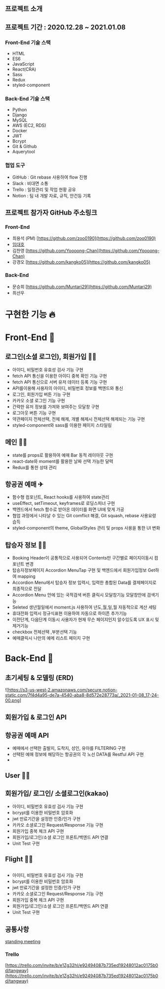 ## 프로젝트 소개

## 프로젝트 기간 : 2020.12.28 ~ 2021.01.08

### Front-End 기술 스택

- HTML
- ES6
- JavaScript
- React(CRA)
- Sass
- Redux
- styled-component

### Back-End 기술 스택

- Python
- Django
- MySQL
- AWS (EC2, RDS)
- Docker
- JWT
- Bcrypt
- Git & Github
- Aquerytool

### 협업 도구

- GitHub : Git rebase 사용하여 flow 진행
- Slack : 비대면 소통
- Trello : 일정관리 및 작업 현황 공유
- Notion : 팀 내 개발 자료, 규칙, 안건등 기록

## 프로젝트 참가자 GitHub 주소링크

### Front-End

- 최용석 (PM) [https://github.com/zoo0190](https://github.com/zoo0190)
- [임대호](https://github.com/ingdaeho)
- 김찬영  [https://github.com/Yoooong-Chan](https://github.com/Yoooong-Chan)
- 강경오  [https://github.com/kangko05](https://github.com/kangko05)

### Back-End

- 문승희 [https://github.com/Muntari29](https://github.com/Muntari29)
- 최선우

# 구현한 기능 🔥

# Front-End  🤞

## 로그인(소셜 로그인), 회원가입 🙆‍♂️

- 아이디, 비밀번호 유효성 검사 기능 구현
- fetch API 통신을 이용한 아이디 중복 확인 기능 구현
- fetch API 통신으로 서버 유저 데이터 등록 기능 구현
- API를이용해 사용자의 아이디, 비밀번호 정보를 백엔드와 통신
- 로그인, 회원가입 버튼 기능 구현
- 카카오 소셜 로그인 기능 구현
- 간략한 유저 정보를 가져와 보여주는 모달창 구현
- 로그아웃 버튼 기능 구현
- 약관페이지 전체선택, 전체 해제, 개별 해제시 전체선택 해제되는 기능 구현
- styled-component와 sass를 이용한 페이지 스타일링

## 메인  🙋‍♂️

- state를 props로 활용하여 예매 Bar 동적 레이아웃 구현
- react-date와 moment를 활용한 날짜 선택 가능한 달력
- Redux를 통한 상태 관리

## 항공권 예매 ✈

- 함수형 컴포넌트, React hooks를 사용하여 state관리
- useEffect, setTimeout, keyframes로 로딩스피너 구현
- 백엔드에서 fetch 함수로 받아온 데이터를 화면 UI에 맞게 가공
- 협업 과정에서 나타날 수 있는 Git comflict 해결, Git squash, rebase 사용요령 습득
- styled-component의 theme, GlobalStyles 관리 및 props 사용을 통한 UI 변화

## 탑승자 정보 🤦‍♂️

- Booking Header이 공통적으로 사용되어 Contents만 구간별로 페이지이동시 컴포넌트 변경
- 탑승자정보페이지 Accordion MenuTap 구현 및 백엔드에서 회원가입정보 Get하여 mapping
- Accordion Menu에서 탑승자 정보 입력시, 입력한 총합된 Data를 결제페이지로 최종적으로 전달
- Accordion Menu 안에 있는 국적검색 버튼 클릭시 모달창기능 모달창안에 검색기능
- Seleted 생년월일에서 moment.js 사용하여 년도,월,일,월 자동적으로 계산 세팅
- 휴대전화 입력시 정규식표현 이용하여 자동으로 하이픈 추가기능
- 이전단계, 다음단계 이동시 사용자가 현재 무슨 페이지인지 알수있도록 UX 표시 및 제거기능
- checkbox 전체선택 ,부분선택 기능
- 예매클릭시 나만의 예메 리스트 페이지 구현

# Back-End 🤞

## 초기세팅 & 모델링 (ERD)

![https://s3-us-west-2.amazonaws.com/secure.notion-static.com/7f4d4a95-de7a-4540-aba8-8d572e28773a/_2021-01-08_17-24-00.png]


## 회원가입 & 로그인 API

## 항공권 예매 API

- 예매에서 선택한 출발지, 도착지, 성인, 유아를 FILTERING 구현
- 선택된 예매 정보에 해당하는 항공권의 각 노선 DATA를 Restful API 구현
- 

## User 🙆‍♂️

## 회원가입/ 로그인/ 소셜로그인(kakao)

- 아이디, 비밀번호 유효성 검사 기능 구현
- bcrypt를 이용한 비밀번호 암호화
- jwt 만료기간을 설정한 인증/인가 구현
- 카카오 소셜로그인 Request/Response 기능 구현
- 회원가입 중복 체크 API 구현
- 회원가입/로그인/소셜 로그인 프론트/백엔드 API 연결
- Unit Test 구현

## Flight  🙆‍♂️

## 

- 아이디, 비밀번호 유효성 검사 기능 구현
- bcrypt를 이용한 비밀번호 암호화
- jwt 만료기간을 설정한 인증/인가 구현
- 카카오 소셜로그인 Request/Response 기능 구현
- 회원가입 중복 체크 API 구현
- 회원가입/로그인/소셜 로그인 프론트/백엔드 API 연결
- Unit Test 구현

## 공통사항

[standing meeting](https://www.notion.so/e20a375a8fc24044b31bec315740a33a)

### Trello

[https://trello.com/invite/b/e1Zg32hl/e92494087b735ed19248012ac0175b0d/tangway](https://trello.com/invite/b/e1Zg32hl/e92494087b735ed19248012ac0175b0d/tangway)
